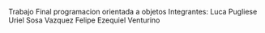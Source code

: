 Trabajo Final programacion orientada a objetos
Integrantes:
Luca Pugliese
Uriel Sosa Vazquez
Felipe Ezequiel Venturino
